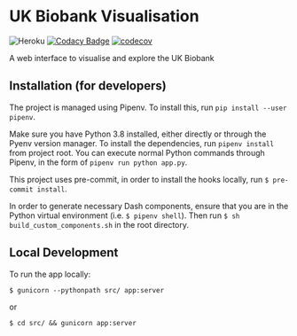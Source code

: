# UK Biobank Visualisation
![Heroku](https://pyheroku-badge.herokuapp.com/?app=biobank-visualisation&style=flat)
[![Codacy Badge](https://app.codacy.com/project/badge/Grade/9cc1d9d60e4d409faa259833e7f1af26)](https://www.codacy.com?utm_source=github.com&amp;utm_medium=referral&amp;utm_content=rayanht/UK-Biobank-Visualisation&amp;utm_campaign=Badge_Grade)
[![codecov](https://codecov.io/gh/rayanht/UK-Biobank-Visualisation/branch/main/graph/badge.svg?token=L44KA5MU5N)](https://codecov.io/gh/rayanht/UK-Biobank-Visualisation)

A web interface to visualise and explore the UK Biobank

## Installation (for developers)
The project is managed using Pipenv. To install this, run `pip install --user pipenv`.

Make sure you have Python 3.8 installed, either directly or through the Pyenv version manager. To install the dependencies, run `pipenv install` from project root. You can execute normal Python commands through Pipenv, in the form of `pipenv run python app.py`.

This project uses pre-commit, in order to install the hooks locally, run `$ pre-commit install`.

In order to generate necessary Dash components, ensure that you are in the Python virtual environment (i.e. `$ pipenv shell`). Then run `$ sh build_custom_components.sh` in the root directory.

## Local Development

To run the app locally:

`$ gunicorn --pythonpath src/ app:server`

or

`$ cd src/ && gunicorn app:server`
